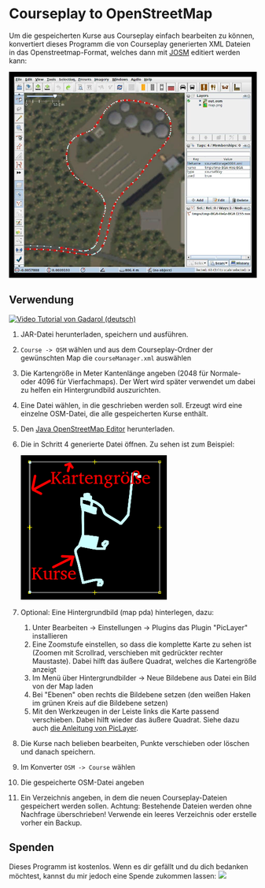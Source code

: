 Courseplay to OpenStreetMap
===========================
Um die gespeicherten Kurse aus Courseplay einfach bearbeiten zu können, konvertiert dieses Programm die
von Courseplay generierten XML Dateien in das Openstreetmap-Format, welches dann mit
[JOSM](https://josm.openstreetmap.de/) editiert werden kann:

![Screenshot Courseplay mit JOSM editor](doc/screenshot-edit.jpeg)

Verwendung
----------
[![Video Tutorial von Gadarol (deutsch)](https://img.youtube.com/vi/Cz7IJIzb3a8/0.jpg)](https://www.youtube.com/watch?v=Cz7IJIzb3a8)

1. JAR-Datei herunterladen, speichern und ausführen.
2. `Course -> OSM` wählen und aus dem Courseplay-Ordner der gewünschten Map die `courseManager.xml` auswählen
3. Die Kartengröße in Meter Kantenlänge angeben (2048 für Normale- oder 4096 für Vierfachmaps). Der Wert wird später verwendet um
dabei zu helfen ein Hintergrundbild auszurichten.
4. Eine Datei wählen, in die geschrieben werden soll. Erzeugt wird eine einzelne OSM-Datei, die alle gespeicherten Kurse
enthält.
5. Den [Java OpenStreetMap Editor](https://josm.openstreetmap.de/) herunterladen.
6. Die in Schritt 4 generierte Datei öffnen. Zu sehen ist zum Beispiel:
    
    ![Screenshot nach dem Laden](doc/anzeige-geladen.png)
7. Optional: Eine Hintergrundbild (map pda) hinterlegen, dazu:
    1. Unter Bearbeiten -> Einstellungen -> Plugins das Plugin "PicLayer" installieren
    2. Eine Zoomstufe einstellen, so dass die komplette Karte zu sehen ist (Zoomen mit Scrollrad, verschieben mit
    gedrückter rechter Maustaste). Dabei hilft das äußere Quadrat, welches die Kartengröße anzeigt   
    3. Im Menü über Hintergrundbilder -> Neue Bildebene aus Datei ein Bild von der Map laden
    4. Bei "Ebenen" oben rechts die Bildebene setzen (den weißen Haken im grünen Kreis auf die Bildebene setzen)
    5. Mit den Werkzeugen in der Leiste links die Karte passend verschieben. Dabei hilft wieder das äußere Quadrat.
    Siehe dazu auch [die Anleitung von PicLayer](https://wiki.openstreetmap.org/wiki/JOSM/Plugins/PicLayer).
8. Die Kurse nach belieben bearbeiten, Punkte verschieben oder löschen und danach speichern.
9. Im Konverter `OSM -> Course` wählen
10. Die gespeicherte OSM-Datei angeben
11. Ein Verzeichnis angeben, in dem die neuen Courseplay-Dateien gespeichert werden sollen. Achtung: Bestehende Dateien
    werden ohne Nachfrage überschrieben! Verwende ein leeres Verzeichnis oder erstelle vorher ein Backup.       

Spenden
-------
Dieses Programm ist kostenlos. Wenn es dir gefällt und du dich bedanken möchtest, kannst du mir jedoch eine Spende
zukommen lassen:
[![](https://www.paypalobjects.com/en_US/DK/i/btn/btn_donateCC_LG.gif)](https://www.paypal.com/cgi-bin/webscr?cmd=_s-xclick&hosted_button_id=24ACR27QZT5L6&source=url)
